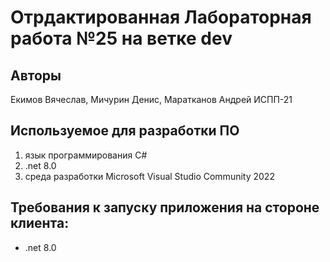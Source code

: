  

# Отрдактированная Лабораторная работа №25 на ветке dev
## Авторы
Екимов Вячеслав,
Мичурин Денис, 
Маратканов Андрей
ИСПП-21

## Используемое для разработки ПО
1. язык программирования C#
2. .net 8.0
3. среда разработки Microsoft Visual Studio Community 2022

## Требования к запуску приложения на стороне клиента:
* .net 8.0
